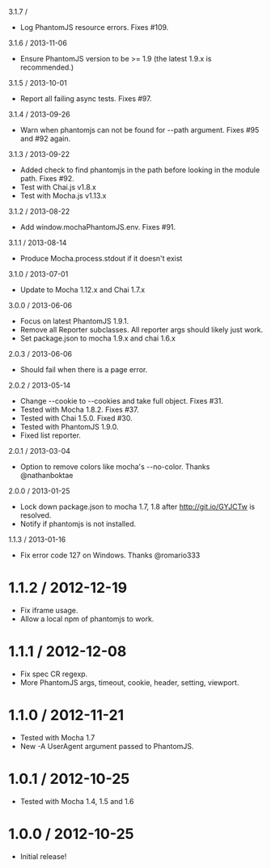 3.1.7 / 

  * Log PhantomJS resource errors. Fixes #109.

3.1.6 / 2013-11-06

  * Ensure PhantomJS version to be >= 1.9 (the latest 1.9.x is recommended.)

3.1.5 / 2013-10-01

  * Report all failing async tests. Fixes #97.


3.1.4 / 2013-09-26

  * Warn when phantomjs can not be found for --path argument. Fixes #95 and #92 again.

3.1.3 / 2013-09-22

  * Added check to find phantomjs in the path before looking in the module path. Fixes #92.
  * Test with Chai.js v1.8.x
  * Test with Mocha.js v1.13.x


3.1.2 / 2013-08-22

  * Add window.mochaPhantomJS.env. Fixes #91.


3.1.1 / 2013-08-14

  * Produce Mocha.process.stdout if it doesn't exist


3.1.0 / 2013-07-01

  * Update to Mocha 1.12.x and Chai 1.7.x


3.0.0 / 2013-06-06
  
  * Focus on latest PhantomJS 1.9.1.
  * Remove all Reporter subclasses. All reporter args should likely just work.
  * Set package.json to mocha 1.9.x and chai 1.6.x


2.0.3 / 2013-06-06

  * Should fail when there is a page error.


2.0.2 / 2013-05-14

  * Change --cookie to --cookies and take full object. Fixes #31.
  * Tested with Mocha 1.8.2. Fixes #37.
  * Tested with Chai 1.5.0. Fixed #30.
  * Tested with PhantomJS 1.9.0.
  * Fixed list reporter.


2.0.1 / 2013-03-04

  * Option to remove colors like mocha's --no-color. Thanks @nathanboktae


2.0.0 / 2013-01-25
  
  * Lock down package.json to mocha 1.7, 1.8 after http://git.io/GYJCTw is resolved.
  * Notify if phantomjs is not installed.


1.1.3 / 2013-01-16

  * Fix error code 127 on Windows. Thanks @romario333


1.1.2 / 2012-12-19
==================

  * Fix iframe usage.
  * Allow a local npm of phantomjs to work.


1.1.1 / 2012-12-08
==================

  * Fix spec CR regexp.
  * More PhantomJS args, timeout, cookie, header, setting, viewport.


1.1.0 / 2012-11-21
==================

  * Tested with Mocha 1.7
  * New -A UserAgent argument passed to PhantomJS.


1.0.1 / 2012-10-25
==================

  * Tested with Mocha 1.4, 1.5 and 1.6


1.0.0 / 2012-10-25
==================

  * Initial release!

